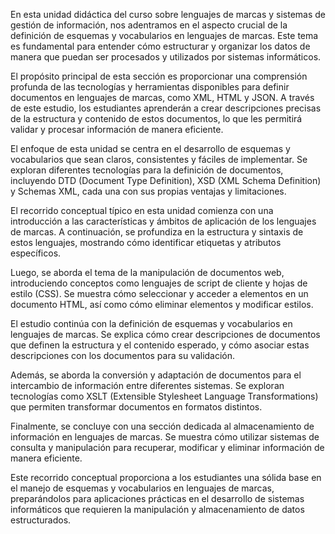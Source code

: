 En esta unidad didáctica del curso sobre lenguajes de marcas y sistemas de gestión de información, nos adentramos en el aspecto crucial de la definición de esquemas y vocabularios en lenguajes de marcas. Este tema es fundamental para entender cómo estructurar y organizar los datos de manera que puedan ser procesados y utilizados por sistemas informáticos.

El propósito principal de esta sección es proporcionar una comprensión profunda de las tecnologías y herramientas disponibles para definir documentos en lenguajes de marcas, como XML, HTML y JSON. A través de este estudio, los estudiantes aprenderán a crear descripciones precisas de la estructura y contenido de estos documentos, lo que les permitirá validar y procesar información de manera eficiente.

El enfoque de esta unidad se centra en el desarrollo de esquemas y vocabularios que sean claros, consistentes y fáciles de implementar. Se exploran diferentes tecnologías para la definición de documentos, incluyendo DTD (Document Type Definition), XSD (XML Schema Definition) y Schemas XML, cada una con sus propias ventajas y limitaciones.

El recorrido conceptual típico en esta unidad comienza con una introducción a las características y ámbitos de aplicación de los lenguajes de marcas. A continuación, se profundiza en la estructura y sintaxis de estos lenguajes, mostrando cómo identificar etiquetas y atributos específicos.

Luego, se aborda el tema de la manipulación de documentos web, introduciendo conceptos como lenguajes de script de cliente y hojas de estilo (CSS). Se muestra cómo seleccionar y acceder a elementos en un documento HTML, así como cómo eliminar elementos y modificar estilos.

El estudio continúa con la definición de esquemas y vocabularios en lenguajes de marcas. Se explica cómo crear descripciones de documentos que definen la estructura y el contenido esperado, y cómo asociar estas descripciones con los documentos para su validación.

Además, se aborda la conversión y adaptación de documentos para el intercambio de información entre diferentes sistemas. Se exploran tecnologías como XSLT (Extensible Stylesheet Language Transformations) que permiten transformar documentos en formatos distintos.

Finalmente, se concluye con una sección dedicada al almacenamiento de información en lenguajes de marcas. Se muestra cómo utilizar sistemas de consulta y manipulación para recuperar, modificar y eliminar información de manera eficiente.

Este recorrido conceptual proporciona a los estudiantes una sólida base en el manejo de esquemas y vocabularios en lenguajes de marcas, preparándolos para aplicaciones prácticas en el desarrollo de sistemas informáticos que requieren la manipulación y almacenamiento de datos estructurados.
